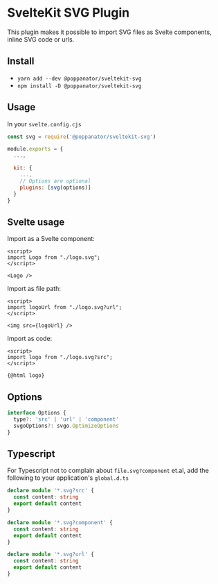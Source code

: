 # SvelteKit SVG Plugin

This plugin makes it possible to import SVG files as Svelte
components, inline SVG code or urls.

## Install

- `yarn add --dev @poppanator/sveltekit-svg`
- `npm install -D @poppanator/sveltekit-svg`

## Usage

In your `svelte.config.cjs`

```js
const svg = require('@poppanator/sveltekit-svg')

module.exports = {
  ...,

  kit: {
    ...,
    // Options are optional
    plugins: [svg(options)]
  }
}
```

## Svelte usage

Import as a Svelte component:

```svelte
<script>
import Logo from "./logo.svg";
</script>

<Logo />
```

Import as file path:

```svelte
<script>
import logoUrl from "./logo.svg?url";
</script>

<img src={logoUrl} />
```

Import as code:

```svelte
<script>
import logo from "./logo.svg?src";
</script>

{@html logo}
```

## Options

```ts
interface Options {
  type?: 'src' | 'url' | 'component'
  svgoOptions?: svgo.OptimizeOptions
}
```

## Typescript

For Typescript not to complain about `file.svg?component` et.al, add the
following to your application's `global.d.ts`

```ts
declare module '*.svg?src' {
  const content: string
  export default content
}

declare module '*.svg?component' {
  const content: string
  export default content
}

declare module '*.svg?url' {
  const content: string
  export default content
}
```
